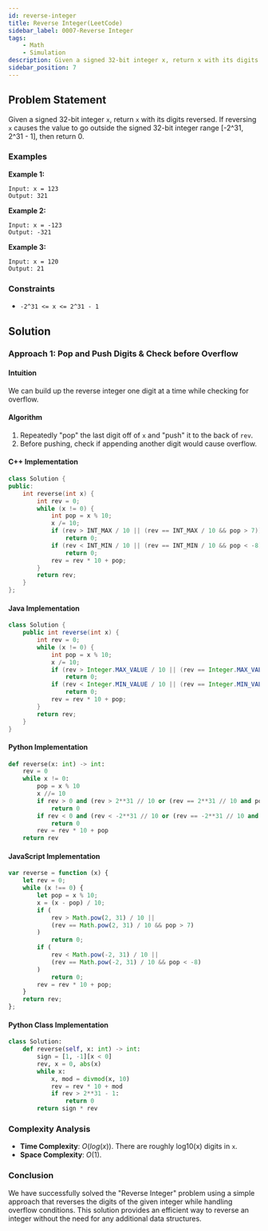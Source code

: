 ```yaml
---
id: reverse-integer
title: Reverse Integer(LeetCode)
sidebar_label: 0007-Reverse Integer
tags: 
    - Math
    - Simulation
description: Given a signed 32-bit integer x, return x with its digits reversed. If reversing x causes the value to go outside the signed 32-bit integer range [-2^31, 2^31 - 1], then return 0.
sidebar_position: 7
---
```


## Problem Statement
Given a signed 32-bit integer `x`, return `x` with its digits reversed. If reversing `x` causes the value to go outside the signed 32-bit integer range [-2^31, 2^31 - 1], then return 0.

### Examples

**Example 1:**

```
Input: x = 123
Output: 321
```

**Example 2:**

```
Input: x = -123
Output: -321
```

**Example 3:**

```
Input: x = 120
Output: 21
```

### Constraints

- `-2^31 <= x <= 2^31 - 1`

## Solution

### Approach 1: Pop and Push Digits & Check before Overflow

#### Intuition

We can build up the reverse integer one digit at a time while checking for overflow.

#### Algorithm

1. Repeatedly "pop" the last digit off of `x` and "push" it to the back of `rev`.
2. Before pushing, check if appending another digit would cause overflow.

#### C++ Implementation

```cpp
class Solution {
public:
    int reverse(int x) {
        int rev = 0;
        while (x != 0) {
            int pop = x % 10;
            x /= 10;
            if (rev > INT_MAX / 10 || (rev == INT_MAX / 10 && pop > 7))
                return 0;
            if (rev < INT_MIN / 10 || (rev == INT_MIN / 10 && pop < -8))
                return 0;
            rev = rev * 10 + pop;
        }
        return rev;
    }
};
```

#### Java Implementation

```java
class Solution {
    public int reverse(int x) {
        int rev = 0;
        while (x != 0) {
            int pop = x % 10;
            x /= 10;
            if (rev > Integer.MAX_VALUE / 10 || (rev == Integer.MAX_VALUE / 10 && pop > 7))
                return 0;
            if (rev < Integer.MIN_VALUE / 10 || (rev == Integer.MIN_VALUE / 10 && pop < -8))
                return 0;
            rev = rev * 10 + pop;
        }
        return rev;
    }
}
```

#### Python Implementation

```python
def reverse(x: int) -> int:
    rev = 0
    while x != 0:
        pop = x % 10
        x //= 10
        if rev > 0 and (rev > 2**31 // 10 or (rev == 2**31 // 10 and pop > 7)):
            return 0
        if rev < 0 and (rev < -2**31 // 10 or (rev == -2**31 // 10 and pop < -8)):
            return 0
        rev = rev * 10 + pop
    return rev
```

#### JavaScript Implementation

```javascript
var reverse = function (x) {
    let rev = 0;
    while (x !== 0) {
        let pop = x % 10;
        x = (x - pop) / 10;
        if (
            rev > Math.pow(2, 31) / 10 ||
            (rev == Math.pow(2, 31) / 10 && pop > 7)
        )
            return 0;
        if (
            rev < Math.pow(-2, 31) / 10 ||
            (rev == Math.pow(-2, 31) / 10 && pop < -8)
        )
            return 0;
        rev = rev * 10 + pop;
    }
    return rev;
};
```

#### Python Class Implementation

```python
class Solution:
    def reverse(self, x: int) -> int:
        sign = [1, -1][x < 0]
        rev, x = 0, abs(x)
        while x:
            x, mod = divmod(x, 10)
            rev = rev * 10 + mod
            if rev > 2**31 - 1:
                return 0
        return sign * rev
```

### Complexity Analysis

- **Time Complexity**: $O(log(x))$. There are roughly log10(x) digits in `x`.
- **Space Complexity**: $O(1)$.

### Conclusion

We have successfully solved the "Reverse Integer" problem using a simple approach that reverses the digits of the given integer while handling overflow conditions. This solution provides an efficient way to reverse an integer without the need for any additional data structures.

```